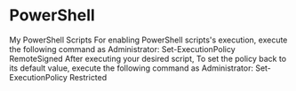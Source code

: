 # PowerShell
My PowerShell Scripts
For enabling PowerShell scripts's execution, execute the following command as Administrator:
Set-ExecutionPolicy RemoteSigned
After executing your desired script, To set the policy back to its default value, execute the following command as Administrator:
Set-ExecutionPolicy Restricted
